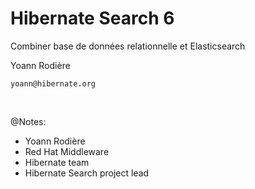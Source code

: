 <!-- .slide: data-state="focus" -->
# Hibernate Search 6

Combiner base de données relationnelle et Elasticsearch

Yoann Rodière

`yoann@hibernate.org`

<img data-src="../image/logo/redhat-rgb-color.svg" class="logo" />
<img data-src="../image/logo/hibernate_monochrome.svg" class="logo" />

@Notes:

* Yoann Rodière
* Red Hat Middleware  
* Hibernate team
* Hibernate Search project lead